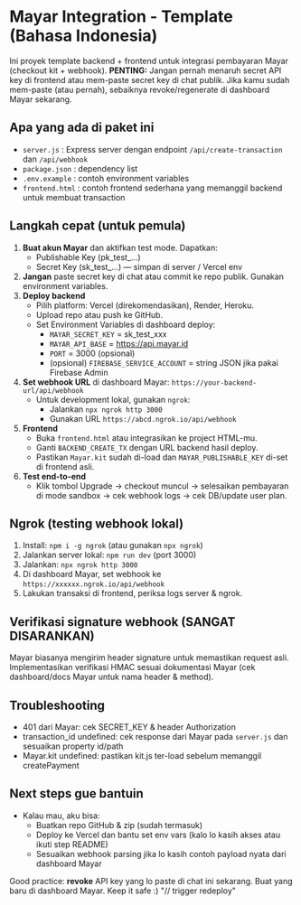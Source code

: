 # Mayar Integration - Template (Bahasa Indonesia)
Ini proyek template backend + frontend untuk integrasi pembayaran Mayar (checkout kit + webhook).
**PENTING:** Jangan pernah menaruh secret API key di frontend atau mem-paste secret key di chat publik. Jika kamu sudah mem-paste (atau pernah), sebaiknya revoke/regenerate di dashboard Mayar sekarang.

## Apa yang ada di paket ini
- `server.js` : Express server dengan endpoint `/api/create-transaction` dan `/api/webhook`
- `package.json` : dependency list
- `.env.example` : contoh environment variables
- `frontend.html` : contoh frontend sederhana yang memanggil backend untuk membuat transaction

## Langkah cepat (untuk pemula)
1. **Buat akun Mayar** dan aktifkan test mode. Dapatkan:
   - Publishable Key (pk_test_...)
   - Secret Key (sk_test_...) — simpan di server / Vercel env
2. **Jangan** paste secret key di chat atau commit ke repo publik. Gunakan environment variables.
3. **Deploy backend**
   - Pilih platform: Vercel (direkomendasikan), Render, Heroku.
   - Upload repo atau push ke GitHub.
   - Set Environment Variables di dashboard deploy:
     - `MAYAR_SECRET_KEY` = sk_test_xxx
     - `MAYAR_API_BASE` = https://api.mayar.id
     - `PORT` = 3000 (opsional)
     - (opsional) `FIREBASE_SERVICE_ACCOUNT` = string JSON jika pakai Firebase Admin
4. **Set webhook URL** di dashboard Mayar: `https://your-backend-url/api/webhook`
   - Untuk development lokal, gunakan `ngrok`:
     - Jalankan `npx ngrok http 3000`
     - Gunakan URL `https://abcd.ngrok.io/api/webhook`
5. **Frontend**
   - Buka `frontend.html` atau integrasikan ke project HTML-mu.
   - Ganti `BACKEND_CREATE_TX` dengan URL backend hasil deploy.
   - Pastikan `Mayar.kit` sudah di-load dan `MAYAR_PUBLISHABLE_KEY` di-set di frontend asli.
6. **Test end-to-end**
   - Klik tombol Upgrade → checkout muncul → selesaikan pembayaran di mode sandbox → cek webhook logs → cek DB/update user plan.

## Ngrok (testing webhook lokal)
1. Install: `npm i -g ngrok` (atau gunakan `npx ngrok`)
2. Jalankan server lokal: `npm run dev` (port 3000)
3. Jalankan: `npx ngrok http 3000`
4. Di dashboard Mayar, set webhook ke `https://xxxxxx.ngrok.io/api/webhook`
5. Lakukan transaksi di frontend, periksa logs server & ngrok.

## Verifikasi signature webhook (SANGAT DISARANKAN)
Mayar biasanya mengirim header signature untuk memastikan request asli. Implementasikan verifikasi HMAC sesuai dokumentasi Mayar (cek dashboard/docs Mayar untuk nama header & method).

## Troubleshooting
- 401 dari Mayar: cek SECRET_KEY & header Authorization
- transaction_id undefined: cek response dari Mayar pada `server.js` dan sesuaikan property id/path
- Mayar.kit undefined: pastikan kit.js ter-load sebelum memanggil createPayment

## Next steps gue bantuin
- Kalau mau, aku bisa:
  - Buatkan repo GitHub & zip (sudah termasuk)
  - Deploy ke Vercel dan bantu set env vars (kalo lo kasih akses atau ikuti step README)
  - Sesuaikan webhook parsing jika lo kasih contoh payload nyata dari dashboard Mayar

Good practice: **revoke** API key yang lo paste di chat ini sekarang. Buat yang baru di dashboard Mayar. Keep it safe :)
"// trigger redeploy" 
